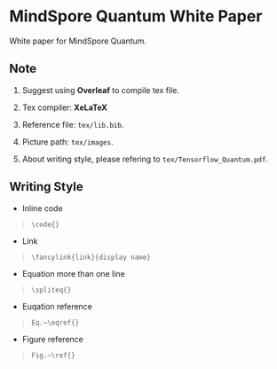 # MindSpore Quantum White Paper

White paper for MindSpore Quantum.

## Note

1. Suggest using **Overleaf** to compile tex file.

2. Tex compiler: **XeLaTeX**

3. Reference file: ``tex/lib.bib``.

4. Picture path: ``tex/images``.

5. About writing style, please refering to ``tex/Tensorflow_Quantum.pdf``.

## Writing Style

- Inline code

> ``\code{}``

- Link

> ``\fancylink{link}{display name}``

- Equation more than one line

> ``\spliteq{}``

- Euqation reference

>  ``Eq.~\eqref{}``

- Figure reference

> ``Fig.~\ref{}``
